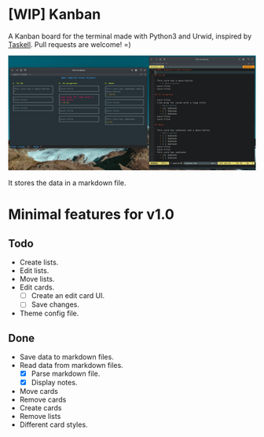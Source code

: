 # [WIP] Kanban

A Kanban board for the terminal made with Python3 and Urwid, inspired by [Taskell](https://github.com/smallhadroncollider/taskell). Pull requests are welcome! =)

![demo image](https://github.com/AnderRasoVazquez/kanban/blob/master/resources/kanban_term.png)

It stores the data in a markdown file.

# Minimal features for v1.0

## Todo

+ Create lists.
+ Edit lists.
+ Move lists.
+ Edit cards.
  + [ ] Create an edit card UI.
  + [ ] Save changes.
+ Theme config file.

## Done

+ Save data to markdown files.
+ Read data from markdown files.
  + [x] Parse markdown file.
  + [x] Display notes.
+ Move cards
+ Remove cards
+ Create cards
+ Remove lists
+ Different card styles.
